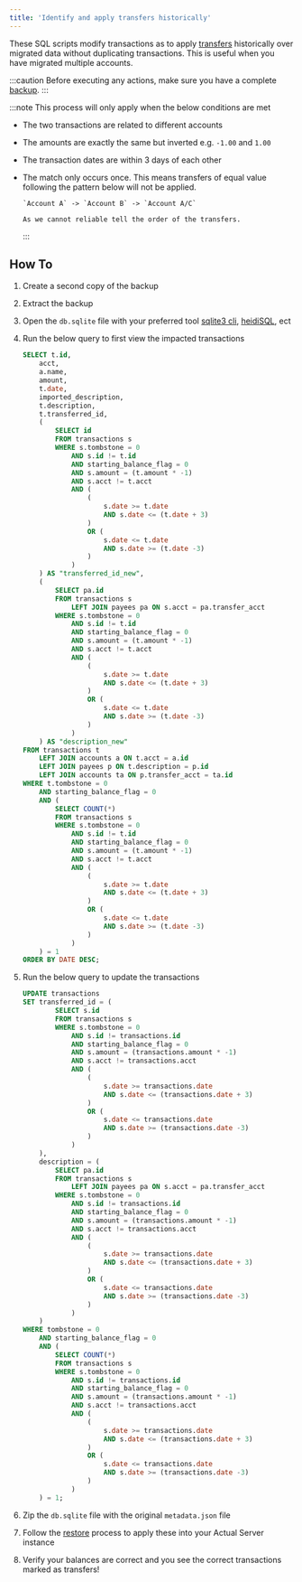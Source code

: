 ```yaml
---
title: 'Identify and apply transfers historically'
---
```


These SQL scripts modify transactions as to apply [transfers](docs/Accounts/transfers.md) historically over migrated data without duplicating transactions. This is useful when you have migrated multiple accounts.

:::caution
Before executing any actions, make sure you have a complete [backup](docs\Backup-Restore\Backups.md).
:::

:::note
This process will only apply when the below conditions are met

- The two transactions are related to different accounts
- The amounts are exactly the same but inverted e.g. `-1.00` and `1.00`
- The transaction dates are within 3 days of each other

- The match only occurs once. This means transfers of equal value following the pattern below will not be applied.

      `Account A` -> `Account B` -> `Account A/C`

      As we cannot reliable tell the order of the transfers.

  :::

## How To

1. Create a second copy of the backup
2. Extract the backup
3. Open the `db.sqlite` file with your preferred tool [sqlite3 cli](https://www.sqlite.org/cli.html), [heidiSQL](https://www.heidisql.com/), ect
4. Run the below query to first view the impacted transactions

   ```sql
   SELECT t.id,
       acct,
       a.name,
       amount,
       t.date,
       imported_description,
       t.description,
       t.transferred_id,
       (
           SELECT id
           FROM transactions s
           WHERE s.tombstone = 0
               AND s.id != t.id
               AND starting_balance_flag = 0
               AND s.amount = (t.amount * -1)
               AND s.acct != t.acct
               AND (
                   (
                       s.date >= t.date
                       AND s.date <= (t.date + 3)
                   )
                   OR (
                       s.date <= t.date
                       AND s.date >= (t.date -3)
                   )
               )
       ) AS "transferred_id_new",
       (
           SELECT pa.id
           FROM transactions s
               LEFT JOIN payees pa ON s.acct = pa.transfer_acct
           WHERE s.tombstone = 0
               AND s.id != t.id
               AND starting_balance_flag = 0
               AND s.amount = (t.amount * -1)
               AND s.acct != t.acct
               AND (
                   (
                       s.date >= t.date
                       AND s.date <= (t.date + 3)
                   )
                   OR (
                       s.date <= t.date
                       AND s.date >= (t.date -3)
                   )
               )
       ) AS "description_new"
   FROM transactions t
       LEFT JOIN accounts a ON t.acct = a.id
       LEFT JOIN payees p ON t.description = p.id
       LEFT JOIN accounts ta ON p.transfer_acct = ta.id
   WHERE t.tombstone = 0
       AND starting_balance_flag = 0
       AND (
           SELECT COUNT(*)
           FROM transactions s
           WHERE s.tombstone = 0
               AND s.id != t.id
               AND starting_balance_flag = 0
               AND s.amount = (t.amount * -1)
               AND s.acct != t.acct
               AND (
                   (
                       s.date >= t.date
                       AND s.date <= (t.date + 3)
                   )
                   OR (
                       s.date <= t.date
                       AND s.date >= (t.date -3)
                   )
               )
       ) = 1
   ORDER BY DATE DESC;
   ```

5. Run the below query to update the transactions

   ```sql
   UPDATE transactions
   SET transferred_id = (
           SELECT s.id
           FROM transactions s
           WHERE s.tombstone = 0
               AND s.id != transactions.id
               AND starting_balance_flag = 0
               AND s.amount = (transactions.amount * -1)
               AND s.acct != transactions.acct
               AND (
                   (
                       s.date >= transactions.date
                       AND s.date <= (transactions.date + 3)
                   )
                   OR (
                       s.date <= transactions.date
                       AND s.date >= (transactions.date -3)
                   )
               )
       ),
       description = (
           SELECT pa.id
           FROM transactions s
               LEFT JOIN payees pa ON s.acct = pa.transfer_acct
           WHERE s.tombstone = 0
               AND s.id != transactions.id
               AND starting_balance_flag = 0
               AND s.amount = (transactions.amount * -1)
               AND s.acct != transactions.acct
               AND (
                   (
                       s.date >= transactions.date
                       AND s.date <= (transactions.date + 3)
                   )
                   OR (
                       s.date <= transactions.date
                       AND s.date >= (transactions.date -3)
                   )
               )
       )
   WHERE tombstone = 0
       AND starting_balance_flag = 0
       AND (
           SELECT COUNT(*)
           FROM transactions s
           WHERE s.tombstone = 0
               AND s.id != transactions.id
               AND starting_balance_flag = 0
               AND s.amount = (transactions.amount * -1)
               AND s.acct != transactions.acct
               AND (
                   (
                       s.date >= transactions.date
                       AND s.date <= (transactions.date + 3)
                   )
                   OR (
                       s.date <= transactions.date
                       AND s.date >= (transactions.date -3)
                   )
               )
       ) = 1;
   ```

6. Zip the `db.sqlite` file with the original `metadata.json` file
7. Follow the [restore](docs\Backup-Restore\Restore.md) process to apply these into your Actual Server instance
8. Verify your balances are correct and you see the correct transactions marked as transfers!
